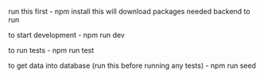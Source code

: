 run this first -
npm install
this will download packages needed backend to run

to start development -
npm run dev

to run tests -
npm run test

to get data into database (run this before running any tests) -
npm run seed

